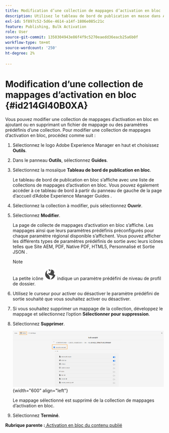 ```yaml
---
title: Modification d’une collection de mappages d’activation en bloc
description: Utilisez le tableau de bord de publication en masse dans AEM Guides. Découvrez comment modifier une collection de mappages d’activation en bloc en ajoutant ou en supprimant des fichiers de mappage.
exl-id: 5f897c52-5d6e-4614-a14f-1806e085c21c
feature: Publishing, Bulk Activation
role: User
source-git-commit: 1350304943e86f4f9c5270eaedd36eacb25a6b0f
workflow-type: tm+mt
source-wordcount: '250'
ht-degree: 2%

---
```


# Modification d’une collection de mappages d’activation en bloc {#id214GI40B0XA}

Vous pouvez modifier une collection de mappages d’activation en bloc en ajoutant ou en supprimant un fichier de mappage ou des paramètres prédéfinis d’une collection. Pour modifier une collection de mappages d’activation en bloc, procédez comme suit :

1. Sélectionnez le logo Adobe Experience Manager en haut et choisissez **Outils**.

1. Dans le panneau **Outils**, sélectionnez **Guides**.

1. Sélectionnez la mosaïque **Tableau de bord de publication en bloc**.

   Le tableau de bord de publication en bloc s’affiche avec une liste de collections de mappages d’activation en bloc. Vous pouvez également accéder à ce tableau de bord à partir du panneau de gauche de la page d’accueil d’Adobe Experience Manager Guides [](intro-home-page.md).

1. Sélectionnez la collection à modifier, puis sélectionnez **Ouvrir**.

1. Sélectionnez **Modifier**.

   La page de collecte de mappages d’activation en bloc s’affiche. Les mappages ainsi que leurs paramètres prédéfinis préconfigurés pour chaque paramètre régional disponible s’affichent.
Vous pouvez afficher les différents types de paramètres prédéfinis de sortie avec leurs icônes telles que Site AEM, PDF, Native PDF, HTML5, Personnalisé et Sortie JSON
.

   >[!NOTE]
   >
   > La petite icône ![](images/global-preset-icon.svg) indique un paramètre prédéfini de niveau de profil de dossier.


1. Utilisez le curseur pour activer ou désactiver le paramètre prédéfini de sortie souhaité que vous souhaitez activer ou désactiver.

1. Si vous souhaitez supprimer un mappage de la collection, développez le mappage et sélectionnez l’option **Sélectionner pour suppression**.

1. Sélectionnez **Supprimer**.

   ![](images/bulk-activation-delete-map.png){width="600" align="left"}

   Le mappage sélectionné est supprimé de la collection de mappages d’activation en bloc.

1. Sélectionnez **Terminé**.


**Rubrique parente :**[ Activation en bloc du contenu publié](conf-bulk-activation.md)
